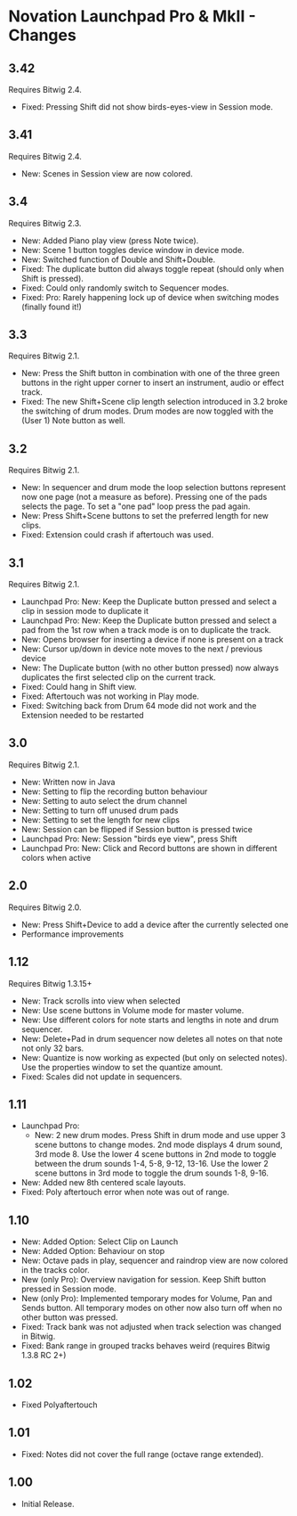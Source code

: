 # Novation Launchpad Pro & MkII - Changes

## 3.42

Requires Bitwig 2.4.

* Fixed: Pressing Shift did not show birds-eyes-view in Session mode.

## 3.41

Requires Bitwig 2.4.

* New: Scenes in Session view are now colored.

## 3.4

Requires Bitwig 2.3.

* New: Added Piano play view (press Note twice).
* New: Scene 1 button toggles device window in device mode.
* New: Switched function of Double and Shift+Double.
* Fixed: The duplicate button did always toggle repeat (should only when Shift is pressed).
* Fixed: Could only randomly switch to Sequencer modes.
* Fixed: Pro: Rarely happening lock up of device when switching modes (finally found it!)

## 3.3

Requires Bitwig 2.1.

* New: Press the Shift button in combination with one of the three green buttons in the right upper corner to insert an instrument, audio or effect track.
* Fixed: The new Shift+Scene clip length selection introduced in 3.2 broke the switching of drum modes. Drum modes are now toggled with the (User 1) Note button as well.

## 3.2

Requires Bitwig 2.1.

* New: In sequencer and drum mode the loop selection buttons represent now one page (not a measure as before). Pressing one of the pads selects the page. To set a "one pad" loop press the pad again.
* New: Press Shift+Scene buttons to set the preferred length for new clips.
* Fixed: Extension could crash if aftertouch was used.

## 3.1

Requires Bitwig 2.1.

* Launchpad Pro: New: Keep the Duplicate button pressed and select a clip in session mode to duplicate it
* Launchpad Pro: New: Keep the Duplicate button pressed and select a pad from the 1st row when a track mode is on to duplicate the track.
* New: Opens browser for inserting a device if none is present on a track
* New: Cursor up/down in device note moves to the next / previous device
* New: The Duplicate button (with no other button pressed) now always duplicates the first selected clip on the current track.
* Fixed: Could hang in Shift view.
* Fixed: Aftertouch was not working in Play mode.
* Fixed: Switching back from Drum 64 mode did not work and the Extension needed to be restarted

## 3.0

Requires Bitwig 2.1.

* New: Written now in Java
* New: Setting to flip the recording button behaviour
* New: Setting to auto select the drum channel
* New: Setting to turn off unused drum pads
* New: Setting to set the length for new clips
* New: Session can be flipped if Session button is pressed twice
* Launchpad Pro: New: Session "birds eye view", press Shift
* Launchpad Pro: New: Click and Record buttons are shown in different colors when active

## 2.0

Requires Bitwig 2.0.

* New: Press Shift+Device to add a device after the currently selected one
* Performance improvements

## 1.12

Requires Bitwig 1.3.15+

* New: Track scrolls into view when selected
* New: Use scene buttons in Volume mode for master volume.
* New: Use different colors for note starts and lengths in note and drum sequencer.
* New: Delete+Pad in drum sequencer now deletes all notes on that note not only 32 bars.
* New: Quantize is now working as expected (but only on selected notes). Use the properties window to set the quantize amount.
* Fixed: Scales did not update in sequencers.

## 1.11

* Launchpad Pro:
  * New: 2 new drum modes. Press Shift in drum mode and use upper 3 scene buttons to change modes. 2nd mode displays 4 drum sound, 3rd mode 8. Use the lower 4 scene buttons in 2nd mode to toggle between the drum sounds 1-4, 5-8, 9-12, 13-16. Use the lower 2 scene buttons in 3rd mode to toggle the drum sounds 1-8, 9-16.
* New: Added new 8th centered scale layouts.
* Fixed: Poly aftertouch error when note was out of range.

## 1.10

* New: Added Option: Select Clip on Launch
* New: Added Option: Behaviour on stop
* New: Octave pads in play, sequencer and raindrop view are now colored in the tracks color.
* New (only Pro): Overview navigation for session. Keep Shift button pressed in Session mode.
* New (only Pro): Implemented temporary modes for Volume, Pan and Sends button. All temporary modes on other now also turn off when no other button was pressed.
* Fixed: Track bank was not adjusted when track selection was changed in Bitwig.
* Fixed: Bank range in grouped tracks behaves weird (requires Bitwig 1.3.8 RC 2+)

## 1.02

* Fixed Polyaftertouch

## 1.01

* Fixed: Notes did not cover the full range (octave range extended).

## 1.00

* Initial Release.
